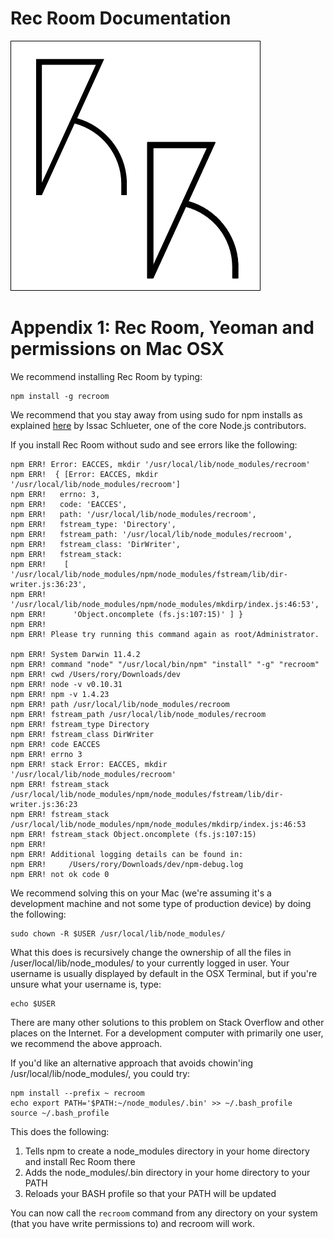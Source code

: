 # Rec Room Documentation

![Rec Room logo](images/recroom-logo.jpg?raw=true)


# Appendix 1: Rec Room, Yeoman and permissions on Mac OSX

We recommend installing Rec Room by typing:

```
npm install -g recroom
```

We recommend that you stay away from using sudo for npm installs as explained [here](http://howtonode.org/introduction-to-npm) by Issac Schlueter, one of the core Node.js contributors.

If you install Rec Room without sudo and see errors like the following:

```
npm ERR! Error: EACCES, mkdir '/usr/local/lib/node_modules/recroom'
npm ERR!  { [Error: EACCES, mkdir '/usr/local/lib/node_modules/recroom']
npm ERR!   errno: 3,
npm ERR!   code: 'EACCES',
npm ERR!   path: '/usr/local/lib/node_modules/recroom',
npm ERR!   fstream_type: 'Directory',
npm ERR!   fstream_path: '/usr/local/lib/node_modules/recroom',
npm ERR!   fstream_class: 'DirWriter',
npm ERR!   fstream_stack: 
npm ERR!    [ '/usr/local/lib/node_modules/npm/node_modules/fstream/lib/dir-writer.js:36:23',
npm ERR!      '/usr/local/lib/node_modules/npm/node_modules/mkdirp/index.js:46:53',
npm ERR!      'Object.oncomplete (fs.js:107:15)' ] }
npm ERR! 
npm ERR! Please try running this command again as root/Administrator.

npm ERR! System Darwin 11.4.2
npm ERR! command "node" "/usr/local/bin/npm" "install" "-g" "recroom"
npm ERR! cwd /Users/rory/Downloads/dev
npm ERR! node -v v0.10.31
npm ERR! npm -v 1.4.23
npm ERR! path /usr/local/lib/node_modules/recroom
npm ERR! fstream_path /usr/local/lib/node_modules/recroom
npm ERR! fstream_type Directory
npm ERR! fstream_class DirWriter
npm ERR! code EACCES
npm ERR! errno 3
npm ERR! stack Error: EACCES, mkdir '/usr/local/lib/node_modules/recroom'
npm ERR! fstream_stack /usr/local/lib/node_modules/npm/node_modules/fstream/lib/dir-writer.js:36:23
npm ERR! fstream_stack /usr/local/lib/node_modules/npm/node_modules/mkdirp/index.js:46:53
npm ERR! fstream_stack Object.oncomplete (fs.js:107:15)
npm ERR! 
npm ERR! Additional logging details can be found in:
npm ERR!     /Users/rory/Downloads/dev/npm-debug.log
npm ERR! not ok code 0
```

We recommend solving this on your Mac (we're assuming it's a development machine and not some type of production device) by doing the following:

```
sudo chown -R $USER /usr/local/lib/node_modules/
```

What this does is recursively change the ownership of all the files in /user/local/lib/node_modules/ to your currently logged in user. Your username is usually displayed by default in the OSX Terminal, but if you're unsure what your username is, type:

```
echo $USER
```

There are many other solutions to this problem on Stack Overflow and other places on the Internet. For a development computer with primarily one user, we recommend the above approach. 

If you'd like an alternative approach that avoids chowin'ing /usr/local/lib/node_modules/, you could try:

```
npm install --prefix ~ recroom
echo export PATH='$PATH:~/node_modules/.bin' >> ~/.bash_profile
source ~/.bash_profile
```

This does the following:
1. Tells npm to create a node_modules directory in your home directory and install Rec Room there
2. Adds the node_modules/.bin directory in your home directory to your PATH
3. Reloads your BASH profile so that your PATH will be updated

You can now call the ```recroom``` command from any directory on your system (that you have write permissions to) and recroom will work.




